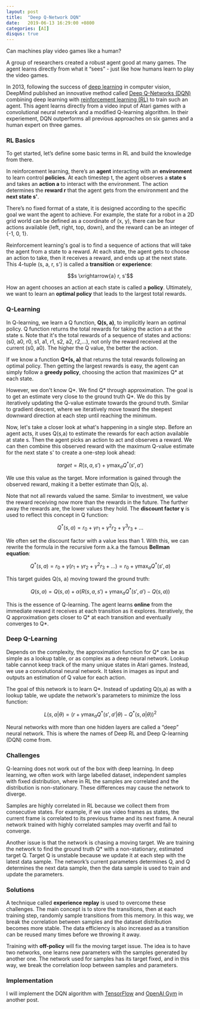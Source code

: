 ```yaml
---
layout: post
title:  "Deep Q-Network DQN"
date:   2019-06-13 16:29:00 +0800
categories: [AI]
disqus: true
---
```


Can machines play video games like a human? 

A group of researchers created a robust agent good at many games. The agent learns directly from what it “sees” - just like how humans learn to play the video games. 

In 2013, following the success of [deep learning](http://ufldl.stanford.edu/tutorial/) in computer vision, DeepMind published an innovative method called [Deep Q-Networks (DQN)](https://www.cs.toronto.edu/~vmnih/docs/dqn.pdf) combining deep learning with [reinforcement learning (RL)](https://spinningup.openai.com/en/latest/spinningup/rl_intro.html) to train such an agent. This agent learns directly from a video input of Atari games with a convolutional neural network and a modified Q-learning algorithm. In their experiement, DQN outperforms all previous approaches on six games and a human expert on three games.

### RL Basics

To get started, let’s define some basic terms in RL and build the knowledge from there.

In reinforcement learning, there’s an **agent** interacting with an **environment** to learn control **policies**. At each timestep t, the agent observes a **state s** and takes an **action a** to interact with the environment. The action determines the **reward r** that the agent gets from the environment and the **next state s'**. 

There’s no fixed format of a state, it is designed according to the specific goal we want the agent to achieve. For example, the state for a robot in a 2D grid world can be defined as a coordinate of (x, y), there can be four actions available {left, right, top, down}, and the reward can be an integer of {-1, 0, 1}.

Reinforcement learning's goal is to find a sequence of actions that will take the agent from a state to a reward. At each state, the agent gets to choose an action to take, then it receives a reward, and ends up at the next state. This 4-tuple (s, a, r, s') is called a **transition** or **experience**:

$$s \xrightarrow{a} r, s'$$

How an agent chooses an action at each state is called a **policy**. Ultimately, we want to learn an **optimal policy** that leads to the largest total rewards.

### Q-Learning

In Q-learning, we learn a Q function, **Q(s, a)**, to implicitly learn an optimal policy. Q function returns the total rewards for taking the action a at the state s. Note that it's the total rewards of a sequence of states and actions: (s0, a0, r0, s1, a1, r1, s2, a2, r2,...), not only the reward received at the current (s0, a0). The higher the Q value, the better the action.

If we know a function **Q\*(s, a)** that returns the total rewards following an optimal policy. Then getting the largest rewards is easy, the agent can simply follow a **greedy policy**, choosing the action that maximizes Q\* at each state. 

However, we don't know Q\*. We find Q\* through approximation. The goal is to get an estimate very close to the ground truth Q\*. We do this by iteratively updating the Q-value estimate towards the ground truth. Similar to gradient descent, where we iteratively move toward the steepest downward direction at each step until reaching the minimum. 

Now, let's take a closer look at what's happening in a single step. Before an agent acts, it uses Q(s,a) to estimate the rewards for each action available at state s. Then the agent picks an action to act and observes a reward. We can then combine this observed reward with the maximum Q-value estimate for the next state s' to create a one-step look ahead:

$$target = R(s,a,s') + \gamma \max_a Q^*(s', a')$$

We use this value as the target. More information is gained through the observed reward, making it a better estimate than Q(s, a). 

Note that not all rewards valued the same. Similar to investment, we value the reward receiving now more than the rewards in the future. The further away the rewards are, the lower values they hold. The **discount factor γ** is used to reflect this concept in Q function:

$$Q^*(s, a) = r_0 + \gamma r_1 + \gamma^2 r_2 + \gamma^3 r_3 + ...$$

We often set the discount factor with a value less than 1. With this, we can rewrite the formula in the recursive form a.k.a the famous **Bellman equation**:

$$Q^*(s, a) 
= r_0 + \gamma (r_1 + \gamma r_2 + \gamma^2 r_3 + ...) 
= r_0 + \gamma \max_a Q^*(s', a)$$

This target guides Q(s, a) moving toward the ground truth:

$$Q(s, a) = Q(s, a) + \alpha (R(s,a,s') + \gamma \max_a Q^*(s', a') - Q(s, a))$$

This is the essence of Q-learning. The agent learns **online** from the immediate reward it receives at each transition as it explores. Iteratively, the Q approximation gets closer to Q\* at each transition and eventually converges to Q\*. 



### Deep Q-Learning

Depends on the complexity, the approximation function for Q\* can be as simple as a lookup table, or as complex as a deep neural network. Lookup table cannot keep track of the many unique states in Atari games. Instead, we use a convolutional neural network. It takes in images as input and outputs an estimation of Q value for each action. 

The goal of this network is to learn Q\*. Instead of updating Q(s,a) as with a lookup table, we update the network's parameters to minimize the loss function:

$$L(s,a|\theta) = (r + \gamma \max_a Q^*(s', a'|\theta) - Q^*(s, a|\theta))^2$$

Neural networks with more than one hidden layers are called a “deep” neural network. This is where the names of Deep RL and Deep Q-learning (DQN) come from.

### Challenges

Q-learning does not work out of the box with deep learning. In deep learning, we often work with large labelled dataset, independent samples with fixed distribution, where in RL the samples are correlated and the distribution is non-stationary. These differences may cause the network to diverge.

Samples are highly correlated in RL because we collect them from consecutive states. For example, if we use video frames as states, the current frame is correlated to its previous frame and its next frame. A neural network trained with highly correlated samples may overfit and fail to converge. 

Another issue is that the network is chasing a moving target. We are training the network to find the ground truth Q* with a non-stationary, estimated target Q. Target Q is unstable because we update it at each step with the latest data sample. The network’s current parameters determines Q, and Q determines the next data sample, then the data sample is used to train and update the parameters. 

### Solutions
A technique called **experience replay** is used to overcome these challenges. The main concept is to store the transitions, then at each training step, randomly sample transitions from this memory. In this way, we break the correlation between samples and the dataset distribution becomes more stable. The data efficiency is also increased as a transition can be reused many times before we throwing it away.
 
Training with **off-policy** will fix the moving target issue. The idea is to have two networks, one learns new parameters with the samples generated by another one. The network used for samples has its target fixed, and in this way, we break the correlation loop between samples and parameters. 

### Implementation

I will implement the DQN algorithm with [TensorFlow](https://www.tensorflow.org/) and [OpenAI Gym](https://gym.openai.com/) in another post.

